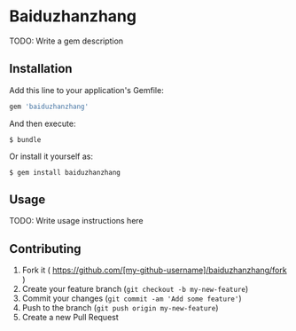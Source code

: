 # Baiduzhanzhang

TODO: Write a gem description

## Installation

Add this line to your application's Gemfile:

```ruby
gem 'baiduzhanzhang'
```

And then execute:

    $ bundle

Or install it yourself as:

    $ gem install baiduzhanzhang

## Usage

TODO: Write usage instructions here

## Contributing

1. Fork it ( https://github.com/[my-github-username]/baiduzhanzhang/fork )
2. Create your feature branch (`git checkout -b my-new-feature`)
3. Commit your changes (`git commit -am 'Add some feature'`)
4. Push to the branch (`git push origin my-new-feature`)
5. Create a new Pull Request
